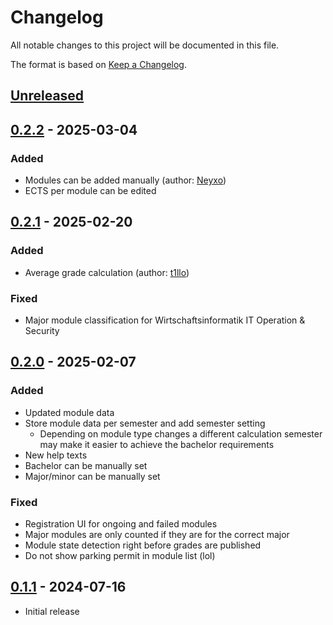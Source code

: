 # Changelog

All notable changes to this project will be documented in this file.

The format is based on [Keep a Changelog](https://keepachangelog.com/en/1.1.0/).

## [Unreleased]

<!--
### Added
### Fixed
### Changed
!-->

## [0.2.2] - 2025-03-04

### Added

- Modules can be added manually (author: [Neyxo](https://github.com/Neyxo))
- ECTS per module can be edited

## [0.2.1] - 2025-02-20

### Added

- Average grade calculation (author: [t1llo](https://github.com/t1llo))

### Fixed

- Major module classification for Wirtschaftsinformatik IT Operation & Security

## [0.2.0] - 2025-02-07

### Added

- Updated module data
- Store module data per semester and add semester setting
  - Depending on module type changes a different calculation semester may make it easier to achieve the bachelor requirements
- New help texts
- Bachelor can be manually set
- Major/minor can be manually set

### Fixed

- Registration UI for ongoing and failed modules
- Major modules are only counted if they are for the correct major
- Module state detection right before grades are published
- Do not show parking permit in module list (lol)

## [0.1.1] - 2024-07-16

- Initial release

[unreleased]: https://github.com/Alainx277/hslu-web-helper/compare/0.2.2...HEAD
[0.2.2]: https://github.com/Alainx277/hslu-web-helper/compare/0.2.1...0.2.2
[0.2.1]: https://github.com/Alainx277/hslu-web-helper/compare/0.2.0...0.2.1
[0.2.0]: https://github.com/Alainx277/hslu-web-helper/compare/0.1.1...0.2.0
[0.1.1]: https://github.com/Alainx277/hslu-web-helper/releases/tag/0.1.1
